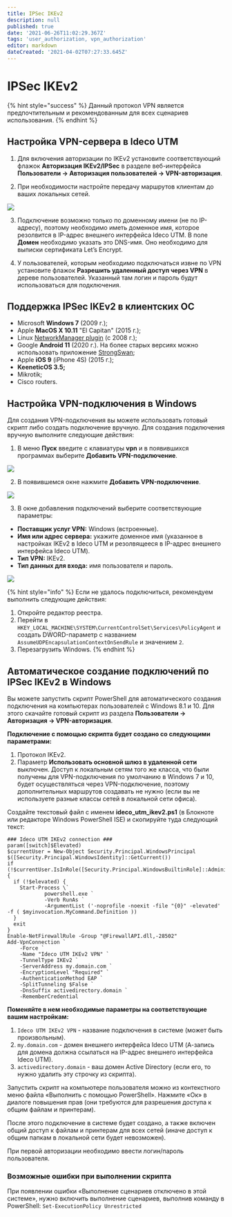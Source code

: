 ```yaml
---
title: IPSec IKEv2
description: null
published: true
date: '2021-06-26T11:02:29.367Z'
tags: 'user_authorization, vpn_authorization'
editor: markdown
dateCreated: '2021-04-02T07:27:33.645Z'
---
```


# IPSec IKEv2

{% hint style="success" %}
Данный протокол VPN является предпочтительным и рекомендованным для всех сценариев использования.
{% endhint %}

## Настройка VPN-сервера в Ideco UTM

1. Для включения авторизации по IKEv2 установите соответствующий флажок **Авторизация IKEv2/IPSec** в разделе веб-интерфейса **Пользователи -&gt; Авторизация пользователей -&gt; VPN-авторизация**.

2. При необходимости настройте передачу маршрутов клиентам до ваших локальных сетей.

![](../../../../.gitbook/assets/ipsec-ikev2-9-11.png)

3. Подключение возможно только по доменному имени \(не по IP-адресу\), поэтому необходимо иметь доменное имя, которое резолвится в IP-адрес внешнего интерфейса Ideco UTM. В поле **Домен** необходимо указать это DNS-имя. Оно необходимо для выписки сертификата Let’s Encrypt.

4. У пользователей, которым необходимо подключаться извне по VPN установите флажок **Разрешить удаленный доступ через VPN** в дереве пользователей. Указанный там логин и пароль будут использоваться для подключения.

## Поддержка IPSec IKEv2 в клиентских ОС

* Microsoft **Windows 7** \(2009 г.\);
* Apple **MacOS X 10.11** "El Capitan" \(2015 г.\);
* Linux [NetworkManager plugin](https://wiki.strongswan.org/projects/strongswan/wiki/NetworkManager) \(c 2008 г.\);
* Google **Android 11** \(2020 г.\). На более старых версиях можно использовать приложение [StrongSwan](https://play.google.com/store/apps/details?id=org.strongswan.android);
* Apple **iOS 9** \(iPhone 4S\) \(2015 г.\);
* **KeeneticOS 3.5;**
* Mikrotik;
* Cisco routers.

## Настройка VPN-подключения в Windows

Для создания VPN-подключения вы можете использовать готовый скрипт либо создать подключение вручную. Для создания подключения вручную выполните следующие действия: 

1. В меню **Пуск** введите с клавиатуры **vpn** и в появившихся программах выберите **Добавить VPN-подключение**.  

![](../../../../.gitbook/assets/vpn%20%282%29%20%282%29%20%282%29%20%282%29%20%282%29%20%281%29%20%282%29.png)

2. В появившемся окне нажмите **Добавить VPN-подключение**.  

![](../../../../.gitbook/assets/параметры%20%281%29%20%281%29%20%281%29%20%281%29%20%281%29%20%282%29%20%282%29%20%282%29%20%282%29%20%283%29.png)

3. В окне добавления подключений выберите соответствующие параметры:

* **Поставщик услуг VPN:** Windows \(встроенные\).
* **Имя или адрес сервера:** укажите доменное имя \(указанное в настройках IKEv2 в Ideco UTM и резолвящееся в IP-адрес внешнего интерфейса Ideco UTM\).
* **Тип VPN:** IKEv2.
* **Тип данных для входа:** имя пользователя и пароль.

![](../../../../.gitbook/assets/добавить_vpn%20%282%29%20%282%29%20%282%29%20%282%29%20%282%29%20%282%29%20%282%29%20%282%29%20%282%29%20%282%29%20%282%29%20%282%29%20%282%29.png)

{% hint style="info" %}
Если не удалось подключиться, рекомендуем выполнить следующие действия:

1. Откройте редактор реестра. 
2. Перейти в `HKEY_LOCAL_MACHINE\SYSTEM\CurrentControlSet\Services\PolicyAgent` и создать DWORD-параметр с названием `AssumeUDPEncapsulationContextOnSendRule` и значением `2`. 
3. Перезагрузить Windows. 
{% endhint %}

## Автоматическое создание подключений по IPSec IKEv2 в Windows

Вы можете запустить скрипт PowerShell для автоматического создания подключения на компьютерах пользователей с Windows 8.1 и 10. Для этого скачайте готовый скрипт из раздела **Пользователи -&gt; Авторизация -&gt; VPN-авторизация**.

**Подключение с помощью скрипта будет создано со следующими параметрами:** 

1. Протокол IKEv2. 
2. Параметр **Использовать основной шлюз в удаленной сети** выключен. Доступ к локальным сетям того же класса, что были получены для VPN-подключения по умолчанию в Windows 7 и 10, будет осуществляться через VPN-подключение, поэтому дополнительных маршрутов создавать не нужно \(если вы не используете разные классы сетей в локальной сети офиса\).

Создайте текстовый файл с именем **ideco\_utm\_ikev2.ps1** \(в Блокноте или редакторе Windows PowerShell ISE\) и скопируйте туда следующий текст:

```text
### Ideco UTM IKEv2 connection ###
param([switch]$Elevated)
$currentUser = New-Object Security.Principal.WindowsPrincipal $([Security.Principal.WindowsIdentity]::GetCurrent())
if (!$currentUser.IsInRole([Security.Principal.WindowsBuiltinRole]::Administrator))  {
  if (!$elevated) {
    Start-Process \`
            powershell.exe `
            -Verb RunAs `
            -ArgumentList ('-noprofile -noexit -file "{0}" -elevated' -f ( $myinvocation.MyCommand.Definition ))
  }
  exit
}
Enable-NetFirewallRule -Group "@FirewallAPI.dll,-28502"
Add-VpnConnection `
    -Force `
    -Name "Ideco UTM IKEv2 VPN" `
    -TunnelType IKEv2 `
    -ServerAddress my.domain.com `
    -EncryptionLevel "Required" `
    -AuthenticationMethod EAP `
    -SplitTunneling $False `
    -DnsSuffix activedirectory.domain `
    -RememberCredential
```

**Поменяйте в нем необходимые параметры на соответствующие вашим настройкам:**

1. `Ideco UTM IKEv2 VPN` - название подключения в системе \(может быть произвольным\).
2. `my.domain.com` - домен внешнего интерфейса Ideco UTM \(А-запись для домена должна ссылаться на IP-адрес внешнего интерфейса Ideco UTM\).
3. `activedirectory.domain` - ваш домен Active Directory \(если его, то нужно удалить эту строчку из скрипта\).

Запустить скрипт на компьютере пользователя можно из контекстного меню файла «Выполнить с помощью PowerShell». Нажмите «Ок» в диалоге повышения прав \(они требуются для разрешения доступа к общим файлам и принтерам\).

После этого подключение в системе будет создано, а также включен общий доступ к файлам и принтерам для всех сетей \(иначе доступ к общим папкам в локальной сети будет невозможен\).

При первой авторизации необходимо ввести логин/пароль пользователя.

### Возможные ошибки при выполнении скрипта

При появлении ошибки «Выполнение сценариев отключено в этой системе», нужно включить выполнение сценариев, выполнив команду в PowerShell: `Set-ExecutionPolicy Unrestricted`

